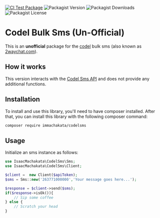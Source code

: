 [![CI Test Package](https://github.com/im-machakata/codels-sms/actions/workflows/ci-test.yml/badge.svg)](https://github.com/im-machakata/codels-sms/actions/workflows/ci-test.yml)
![Packagist Version](https://img.shields.io/packagist/v/immachakata/codelsms)
![Packagist Downloads](https://img.shields.io/packagist/dt/immachakata/codelsms)
![Packagist License](https://img.shields.io/packagist/l/immachakata/codelsms)

# Codel Bulk Sms (Un-Official)
This is an **unofficial** package for the [codel](https://codel.co.zw) bulk sms (also known as [2waychat.com](https://2waychat.com)).

## How it works

This version interacts with the [Codel Sms API](https://2waychat.com) and does not provide any additional functions.

## Installation 

To install and use this library, you'll need to have composer installed. After that, you can install this library with the following composer command:

```sh
composer require immachakata/codelsms
```

## Usage 

Initialize an sms instance as follows:

```php
use IsaacMachakata\CodelSms\Sms;
use IsaacMachakata\CodelSms\Client;

$client =  new Client($apiToken);
$sms = Sms::new('263771000000','Your message goes here...');

$response = $client->send($sms);
if($response->isOk()){
    // Sip some coffee
} else {
    // Scratch your head
}
